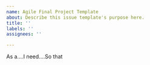 ```yaml
---
name: Agile Final Project Template
about: Describe this issue template's purpose here.
title: ''
labels: ''
assignees: ''

---
```


As a....I need....So that
